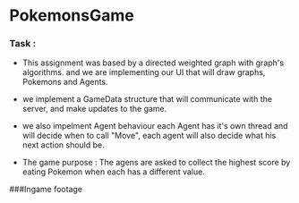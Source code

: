 # PokemonsGame


### Task :

- This assignment was based by a directed weighted graph with graph's algorithms.
and we are implementing our UI that will draw graphs, Pokemons and Agents.

- we implement a GameData structure that will communicate with the server, and make updates to the game.
- we also impelment Agent behaviour each Agent has it's own thread and will decide when to call "Move", each agent will also decide what his next action should be.

- The game purpose : The agens are asked to collect the highest score by eating Pokemon when each has a different value. 


###Ingame footage

